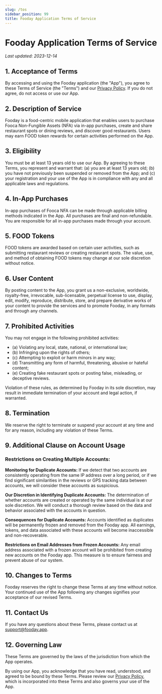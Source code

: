 ```yaml
---
slug: /tos
sidebar_position: 99
title: Fooday Application Terms of Service
---
```


# Fooday Application Terms of Service

_Last updated: 2023-12-14_

## 1. Acceptance of Terms

By accessing and using the Fooday application (the "App"), you agree to these Terms of Service (the "Terms") and our [Privacy Policy](/privacy-policy). If you do not agree, do not access or use our App.

## 2. Description of Service

Fooday is a food-centric mobile application that enables users to purchase Fooca Non-Fungible Assets (NFA) via in-app purchases, create and share restaurant spots or dining reviews, and discover good restaurants. Users may earn FOOD token rewards for certain activities performed on the App.

## 3. Eligibility

You must be at least 13 years old to use our App. By agreeing to these Terms, you represent and warrant that: (a) you are at least 13 years old; (b) you have not previously been suspended or removed from the App; and (c) your registration and your use of the App is in compliance with any and all applicable laws and regulations.

## 4. In-App Purchases

In-app purchases of Fooca NFA can be made through applicable billing methods indicated in the App. All purchases are final and non-refundable. You are responsible for all in-app purchases made through your account.

## 5. FOOD Tokens

FOOD tokens are awarded based on certain user activities, such as submitting restaurant reviews or creating restaurant spots. The value, use, and method of obtaining FOOD tokens may change at our sole discretion without notice.

## 6. User Content

By posting content to the App, you grant us a non-exclusive, worldwide, royalty-free, irrevocable, sub-licensable, perpetual license to use, display, edit, modify, reproduce, distribute, store, and prepare derivative works of your content to provide the services and to promote Fooday, in any formats and through any channels.

## 7. Prohibited Activities

You may not engage in the following prohibited activities:

- (a) Violating any local, state, national, or international law;
- (b) Infringing upon the rights of others;
- (c) Attempting to exploit or harm minors in any way;
- (d) Transmitting any form of harmful, threatening, abusive or hateful content;
- (e) Creating fake restaurant spots or posting false, misleading, or deceptive reviews.

Violation of these rules, as determined by Fooday in its sole discretion, may result in immediate termination of your account and legal action, if warranted.

## 8. Termination

We reserve the right to terminate or suspend your account at any time and for any reason, including any violation of these Terms.

## 9. Additional Clause on Account Usage

### Restrictions on Creating Multiple Accounts:

**Monitoring for Duplicate Accounts:** If we detect that two accounts are consistently operating from the same IP address over a long period, or if we find significant similarities in the reviews or GPS tracking data between accounts, we will consider these accounts as suspicious.

**Our Discretion in Identifying Duplicate Accounts:** The determination of whether accounts are created or operated by the same individual is at our sole discretion. We will conduct a thorough review based on the data and behavior associated with the accounts in question.

**Consequences for Duplicate Accounts:** Accounts identified as duplicates will be permanently frozen and removed from the Fooday app. All earnings, tokens, and data associated with these accounts will become inaccessible and non-recoverable.

**Restrictions on Email Addresses from Frozen Accounts:** Any email address associated with a frozen account will be prohibited from creating new accounts on the Fooday app. This measure is to ensure fairness and prevent abuse of our system.

## 10. Changes to Terms

Fooday reserves the right to change these Terms at any time without notice. Your continued use of the App following any changes signifies your acceptance of our revised Terms.

## 11. Contact Us

If you have any questions about these Terms, please contact us at [support@fooday.app](mailto:support@fooday.app).

## 12. Governing Law

These Terms are governed by the laws of the jurisdiction from which the App operates.

By using our App, you acknowledge that you have read, understood, and agreed to be bound by these Terms. Please review our [Privacy Policy](/privacy-policy), which is incorporated into these Terms and also governs your use of the App.
